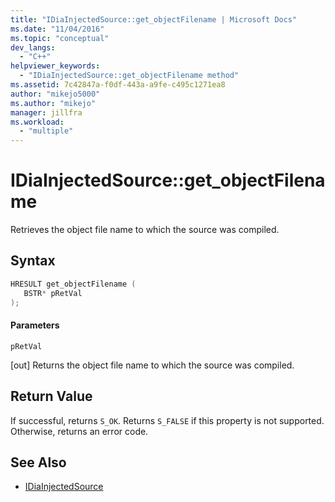 ```yaml
---
title: "IDiaInjectedSource::get_objectFilename | Microsoft Docs"
ms.date: "11/04/2016"
ms.topic: "conceptual"
dev_langs:
  - "C++"
helpviewer_keywords:
  - "IDiaInjectedSource::get_objectFilename method"
ms.assetid: 7c42847a-f0df-443a-a9fe-c495c1271ea8
author: "mikejo5000"
ms.author: "mikejo"
manager: jillfra
ms.workload:
  - "multiple"
---
```

# IDiaInjectedSource::get_objectFilename
Retrieves the object file name to which the source was compiled.

## Syntax

```C++
HRESULT get_objectFilename ( 
   BSTR* pRetVal
);
```

#### Parameters
 `pRetVal`

[out] Returns the object file name to which the source was compiled.

## Return Value
 If successful, returns `S_OK`. Returns `S_FALSE` if this property is not supported. Otherwise, returns an error code.

## See Also
- [IDiaInjectedSource](../../debugger/debug-interface-access/idiainjectedsource.md)